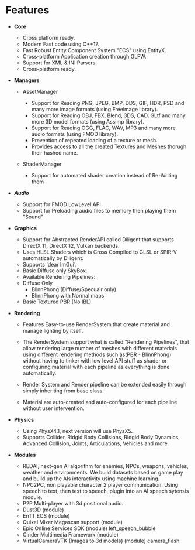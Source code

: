 # Features

+ __Core__
  - Cross platform ready.
  - Modern Fast code using C++17.
  - Fast Robust Entity Component System "ECS" using EntityX.
  - Cross-platform Application creation through GLFW.
  - Support for XML & INI Parsers.
  - Cross-platform ready.
  
+ __Managers__  
  - AssetManager
    - Support for Reading PNG, JPEG, BMP, DDS, GIF, HDR, PSD and many more image formats (using Freeimage library).
    - Support for Reading OBJ, FBX, Blend, 3DS, CAD, GLtf and many more 3D model formats (using Assimp library).
	- Support for Reading OGG, FLAC, WAV, MP3 and many more audio formats (using FMOD library).
	- Prevention of repeated loading of a texture or mesh.
	- Provides access to all the created Textures and Meshes thorugh their hashed name.
	
  - ShaderManager
    - Support for automated shader creation instead of Re-Writing them

+ ___Audio___
  - Support for FMOD LowLevel API
  - Support for Preloading audio files to memory then playing them 			"Sound"

+ __Graphics__
  - Support for Abstracted RenderAPI called Diligent that supports DirectX 11, DirectX 12, Vulkan backends.
  - Uses HLSL Shaders which is Cross Compiled to GLSL or SPIR-V automatically by Diligent.
  - Supports 'dear ImGui'.
  - Basic Diffuse only SkyBox.
  - Available Rendering Pipelines:
  - Diffuse Only
	- BlinnPhong (Diffuse/Specualr only)
	- BlinnPhong with Normal maps
  - Basic Textured PBR (No IBL)
	
+ __Rendering__
  - Features Easy-to-use RenderSystem that create material and manage lighting by itself.
  - The RenderSystem support what is called "Rendering Pipelines", that allow rendering large number of meshes
  with different materials using different rendering methods such as(PBR - BlinnPhong) without having to tinker 
  with low level API stuff as shader or configuring material with each pipeline as everything is done automatically.

  - Render System and Render pipeline can be extended easily through simply inheriting from base class.
  - Material are auto-created and auto-configured for each pipeline without user intervention.
  
+ __Physics__
  - Using PhysX4.1, next version will use PhysX5.
  - Supports Collider, Ridgid Body Collisions, Ridgid Body Dynamics, Advanced Collision, Joints, Articulations, Vehicles and more.  

+ __Modules__
  - REDAI, next-gen AI algorithm for enemies, NPCs, weapons, vehicles, weather and environments. We build datasets based on game play and build up the AIs interactivity using machine learning.
  - NPC2PC, non playable character 2 player communication. Using speech to text, then text to speech, plugin into an AI speech sytensis module.
  - P2P Multi-player with 3d positional audio.
  - Dust3D (module)
  - EnTT ECS (module)
  - Quixel Mixer Megascan support (module)
  - Epic Online Services SDK (module) left_speech_bubble
  - Cinder Multimedia Framework (module)
  - VirtualCameraVTK (Images to 3d models) (module) camera_flash
